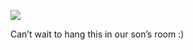 <!-- published: 2019-02-19T13:00:00Z -->
<!-- slug: photos/118f663a-a4dd-4b35-b028-efe5b8e7a3d4/ -->

![](https://brntn-photos.s3-ap-southeast-2.amazonaws.com/uploaded/1F850E20-F372-489F-8268-E6066D5D6F2B.jpeg)

Can’t wait to hang this in our son’s room :)